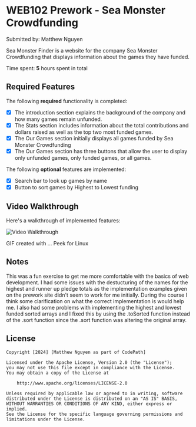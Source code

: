 # WEB102 Prework - Sea Monster Crowdfunding

Submitted by: Matthew Nguyen

Sea Monster Finder is a website for the company Sea Monster Crowdfunding that displays information about the games they have funded.

Time spent: **5** hours spent in total

## Required Features

The following **required** functionality is completed:

* [X] The introduction section explains the background of the company and how many games remain unfunded.
* [X] The Stats section includes information about the total contributions and dollars raised as well as the top two most funded games.
* [X] The Our Games section initially displays all games funded by Sea Monster Crowdfunding
* [X] The Our Games section has three buttons that allow the user to display only unfunded games, only funded games, or all games.

The following **optional** features are implemented:

* [X] Search bar to look up games by name
* [X] Button to sort games by Highest to Lowest funding

## Video Walkthrough

Here's a walkthrough of implemented features:

<img src='https://imgur.com/J0JlvG4' title='Video Walkthrough' width='' alt='Video Walkthrough' />

<!-- Replace this with whatever GIF tool you used! -->
GIF created with ...  Peek for Linux
<!-- Recommended tools:
[Kap](https://getkap.co/) for macOS
[ScreenToGif](https://www.screentogif.com/) for Windows
[peek](https://github.com/phw/peek) for Linux. -->

## Notes

This was a fun exercise to get me more comfortable with the basics of web development. 
I had some issues with the destucturing of the names for the highest and runner up pledge totals as the implementation examples
given on the prework site didn't seem to work for me initially. During the course I think some clarification on what the correct 
implementation is would help me. I also had some problems with implementing the highest and lowest funded sorted arrays 
and I fixed this by using the .toSorted function instead of the .sort function since the .sort function was altering the original array.

## License

    Copyright [2024] [Matthew Nguyen as part of CodePath]

    Licensed under the Apache License, Version 2.0 (the "License");
    you may not use this file except in compliance with the License.
    You may obtain a copy of the License at

        http://www.apache.org/licenses/LICENSE-2.0

    Unless required by applicable law or agreed to in writing, software
    distributed under the License is distributed on an "AS IS" BASIS,
    WITHOUT WARRANTIES OR CONDITIONS OF ANY KIND, either express or implied.
    See the License for the specific language governing permissions and
    limitations under the License.
